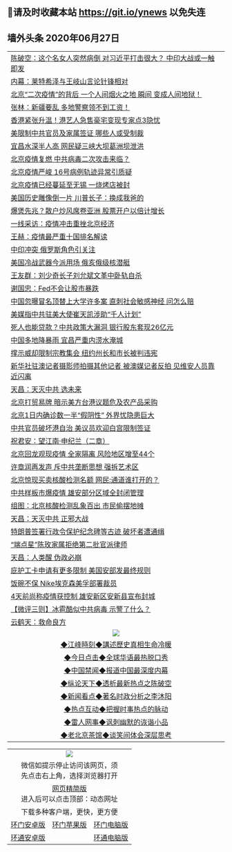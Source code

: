 ## 📩请及时收藏本站 https://git.io/ynews 以免失连</a>
## 墙外头条 2020年06月27日</a>

 <table>
<tr><td colspan="2" align="left"><a href="https://qeb.xfthy.casa/?name=c1190829&key=xcyufvbtjvhwwrpc&from=gy2">陈破空：这个名女人突然病倒 对习近平打击很大？ 中印大战或一触即发</a></td></tr>
<tr><td colspan="2" align="left"><a href="https://qeb.xfthy.casa/?name=c1190816&key=xcyufvbtjvhwwrpc&from=gy2">内幕：莱特希泽与王岐山言论针锋相对</a></td></tr>
<tr><td colspan="2" align="left"><a href="https://qeb.xfthy.casa/?name=c1190812&key=xcyufvbtjvhwwrpc&from=gy2">北京“二次疫情”的背后 一个人间烟火之地 瞬间 变成人间地狱！</a></td></tr>
<tr><td colspan="2" align="left"><a href="https://qeb.xfthy.casa/?name=c1190826&key=xcyufvbtjvhwwrpc&from=gy2">张林：新疆要乱 多地警察领不到工资！</a></td></tr>
<tr><td colspan="2" align="left"><a href="https://qeb.xfthy.casa/?name=c1190822&key=xcyufvbtjvhwwrpc&from=gy2">香港紧张升温！港艺人急售豪宅变现专家点3隐忧</a></td></tr>
<tr><td colspan="2" align="left"><a href="https://qeb.xfthy.casa/?name=c1190793&key=xcyufvbtjvhwwrpc&from=gy2">美限制中共官员及家属签证 哪些人或受制裁</a></td></tr>
<tr><td colspan="2" align="left"><a href="https://qeb.xfthy.casa/?name=c1190806&key=xcyufvbtjvhwwrpc&from=gy2">宜昌水深半人高 网民疑三峡大坝葛洲坝泄洪</a></td></tr>
<tr><td colspan="2" align="left"><a href="https://qeb.xfthy.casa/?name=c1190795&key=xcyufvbtjvhwwrpc&from=gy2">北京疫情复燃 中共病毒二次攻击来临？</a></td></tr>
<tr><td colspan="2" align="left"><a href="https://qeb.xfthy.casa/?name=c1190836&key=xcyufvbtjvhwwrpc&from=gy2">北京疫情严峻 16号病例轨迹异常引质疑</a></td></tr>
<tr><td colspan="2" align="left"><a href="https://qeb.xfthy.casa/?name=c1190823&key=xcyufvbtjvhwwrpc&from=gy2">北京疫情已经蔓延至无锡 一烧烤店被封</a></td></tr>
<tr><td colspan="2" align="left"><a href="https://qeb.xfthy.casa/?name=c1190814&key=xcyufvbtjvhwwrpc&from=gy2">美国历史雕像倒一片 川普长子：换成我爸的</a></td></tr>
<tr><td colspan="2" align="left"><a href="https://qeb.xfthy.casa/?name=c1190800&key=xcyufvbtjvhwwrpc&from=gy2">爆煲先兆？散户炒风席卷亚洲 股票开户以倍计增长</a></td></tr>
<tr><td colspan="2" align="left"><a href="https://qeb.xfthy.casa/?name=c1190815&key=xcyufvbtjvhwwrpc&from=gy2">一线采访：疫情冲击重挫北京经济</a></td></tr>
<tr><td colspan="2" align="left"><a href="https://qeb.xfthy.casa/?name=c1190827&key=xcyufvbtjvhwwrpc&from=gy2">王赫：疫情最严重十国排名解读</a></td></tr>
<tr><td colspan="2" align="left"><a href="https://qeb.xfthy.casa/?name=c1190788&key=xcyufvbtjvhwwrpc&from=gy2">中印冲突 俄罗斯角色引关注</a></td></tr>
<tr><td colspan="2" align="left"><a href="https://qeb.xfthy.casa/?name=c1190824&key=xcyufvbtjvhwwrpc&from=gy2">美国冷战武器今派用场 俄亥俄级核潜艇</a></td></tr>
<tr><td colspan="2" align="left"><a href="https://qeb.xfthy.casa/?name=c1190820&key=xcyufvbtjvhwwrpc&from=gy2">王友群：刘少奇长子刘允斌文革中卧轨自杀</a></td></tr>
<tr><td colspan="2" align="left"><a href="https://qeb.xfthy.casa/?name=c1190813&key=xcyufvbtjvhwwrpc&from=gy2">谢国忠：Fed不会让股市暴跌</a></td></tr>
<tr><td colspan="2" align="left"><a href="https://qeb.xfthy.casa/?name=c1190798&key=xcyufvbtjvhwwrpc&from=gy2">中国忽曝冒名顶替上大学许多案 直刺社会敏感神经 问怎么赔</a></td></tr>
<tr><td colspan="2" align="left"><a href="https://qeb.xfthy.casa/?name=c1190797&key=xcyufvbtjvhwwrpc&from=gy2">美媒指中共驻美大使崔天凯涉助“千人计划”</a></td></tr>
<tr><td colspan="2" align="left"><a href="https://qeb.xfthy.casa/?name=c1190821&key=xcyufvbtjvhwwrpc&from=gy2">死人也能贷款？中共政策大漏洞 银行股东套现26亿元</a></td></tr>
<tr><td colspan="2" align="left"><a href="https://qeb.xfthy.casa/?name=c1190765&key=xcyufvbtjvhwwrpc&from=gy2">中国多地降暴雨  宜昌严重内涝水淹城</a></td></tr>
<tr><td colspan="2" align="left"><a href="https://qeb.xfthy.casa/?name=c1190818&key=xcyufvbtjvhwwrpc&from=gy2">撑示威却限制宗教集会 纽约州长和市长被判违宪</a></td></tr>
<tr><td colspan="2" align="left"><a href="https://qeb.xfthy.casa/?name=c1190796&key=xcyufvbtjvhwwrpc&from=gy2">新华社驻澳记者摄影师拍摄其他记者 被澳媒记者反拍 见维安人员靠近闪离</a></td></tr>
<tr><td colspan="2" align="left"><a href="https://qeb.xfthy.casa/?name=c1190809&key=xcyufvbtjvhwwrpc&from=gy2">天昌：天灭中共 选未来</a></td></tr>
<tr><td colspan="2" align="left"><a href="https://qeb.xfthy.casa/?name=c1190802&key=xcyufvbtjvhwwrpc&from=gy2">北京打贸易牌 暗示美方台港议题危及农产品采购</a></td></tr>
<tr><td colspan="2" align="left"><a href="https://qeb.xfthy.casa/?name=c1190828&key=xcyufvbtjvhwwrpc&from=gy2">北京1日内确诊数一半“假阴性” 外界忧隐患巨大</a></td></tr>
<tr><td colspan="2" align="left"><a href="https://qeb.xfthy.casa/?name=c1190808&key=xcyufvbtjvhwwrpc&from=gy2">中共官员破坏港自治 美议员欢迎白宫限制签证</a></td></tr>
<tr><td colspan="2" align="left"><a href="https://qeb.xfthy.casa/?name=c1190835&key=xcyufvbtjvhwwrpc&from=gy2">祝君安：望江南·申纪兰（二章）</a></td></tr>
<tr><td colspan="2" align="left"><a href="https://qeb.xfthy.casa/?name=c1190792&key=xcyufvbtjvhwwrpc&from=gy2">北京回龙观现疫情 全家隔离 风险地区增至44个</a></td></tr>
<tr><td colspan="2" align="left"><a href="https://qeb.xfthy.casa/?name=c1190807&key=xcyufvbtjvhwwrpc&from=gy2">许章润再发声 斥中共垄断思想 强拆艺术区</a></td></tr>
<tr><td colspan="2" align="left"><a href="https://qeb.xfthy.casa/?name=c1190825&key=xcyufvbtjvhwwrpc&from=gy2">北京惊现买卖核酸检测名额 网民:通道谁打开的？</a></td></tr>
<tr><td colspan="2" align="left"><a href="https://qeb.xfthy.casa/?name=c1190833&key=xcyufvbtjvhwwrpc&from=gy2">中共样板市爆疫情 雄安部分区域全封闭管理</a></td></tr>
<tr><td colspan="2" align="left"><a href="https://qeb.xfthy.casa/?name=c1190832&key=xcyufvbtjvhwwrpc&from=gy2">组图：北京核酸检测乱象百出 市民偷摆地摊</a></td></tr>
<tr><td colspan="2" align="left"><a href="https://qeb.xfthy.casa/?name=c1190810&key=xcyufvbtjvhwwrpc&from=gy2">天昌：天灭中共 正邪大战</a></td></tr>
<tr><td colspan="2" align="left"><a href="https://qeb.xfthy.casa/?name=c1190789&key=xcyufvbtjvhwwrpc&from=gy2">特朗普签署行政令保护纪念碑等古迹 破坏者遭通缉</a></td></tr>
<tr><td colspan="2" align="left"><a href="https://qeb.xfthy.casa/?name=c1190819&key=xcyufvbtjvhwwrpc&from=gy2">“端点星”陈玫家属拒绝第二批官派律师</a></td></tr>
<tr><td colspan="2" align="left"><a href="https://qeb.xfthy.casa/?name=c1190811&key=xcyufvbtjvhwwrpc&from=gy2">天昌：人类醒 伪政必崩</a></td></tr>
<tr><td colspan="2" align="left"><a href="https://qeb.xfthy.casa/?name=c1190817&key=xcyufvbtjvhwwrpc&from=gy2">庇护工卡申请有更多限制 美国安部发最终规则</a></td></tr>
<tr><td colspan="2" align="left"><a href="https://qeb.xfthy.casa/?name=c1190799&key=xcyufvbtjvhwwrpc&from=gy2">饭碗不保 Nike埃克森美孚部署裁员</a></td></tr>
<tr><td colspan="2" align="left"><a href="https://qeb.xfthy.casa/?name=c1190840&key=xcyufvbtjvhwwrpc&from=gy2">4天前尚称疫情获控制 雄安新区安新县宣布封城</a></td></tr>
<tr><td colspan="2" align="left"><a href="https://qeb.xfthy.casa/?name=c1190843&key=xcyufvbtjvhwwrpc&from=gy2">【微评三则】冰雹酷似中共病毒 示警了什么？</a></td></tr>
<tr><td colspan="2" align="left"><a href="https://qeb.xfthy.casa/?name=c1190834&key=xcyufvbtjvhwwrpc&from=gy2">云鹤天：救命良方</a></td></tr>


 <tr>
   <td colspan="2" align=center><img src="https://cdn.jsdelivr.net/gh/gyoupiodf/im1/jf-1.jpg"></td>
  </tr>
   <tr>
   <td colspan="2" align=center> 
<a href="https://xdihm.casa/oo.aspx?name=c922850&key=sdxhftoyfkhpuaxy&from=gy2&tag=9877">◆江峰時刻◆講述歷史真相生命冷暖</a><br/>
    </td>
  </tr>
   <tr>
   <td colspan="2" align=center> 
<a href="https://xdihm.casa/oo.aspx?name=c816850&key=sdxhftoyfkhpuaxy&from=gy2&tag=9877">◆今日点击◆全球华语最热脱口秀</a><br/>
    </td>
  </tr>
  <tr>
  <td colspan="2" align=center>
<a href="https://xdihm.casa/oo.aspx?name=c816860&key=sdxhftoyfkhpuaxy&from=gy2&tag=99733110">◆中国禁闻◆报道中国最深度内幕</a><br/>
   </tr>
  <tr>
     <td colspan="2" align=center>
<a href="https://xdihm.casa/oo.aspx?name=c816855&key=sdxhftoyfkhpuaxy&from=gy2&tag=997110">◆纵论天下◆透析最新热点之陈破空</a><br/>
   </tr>
   <tr>
      <td colspan="2" align=center>
<a href="https://xdihm.casa/oo.aspx?name=c838308&key=sdxhftoyfkhpuaxy&from=gy2&tag=9973110">◆新闻看点◆著名时政分析之李沐阳</a><br/>
   </tr>
   <tr>
     <td colspan="2" align=center>
<a href="https://xdihm.casa/oo.aspx?name=c816852&key=sdxhftoyfkhpuaxy&from=gy2&tag=9733110">◆热点互动◆把握时事热点的脉动</a><br/>
   </tr>
   <tr>
      <td colspan="2" align=center>
<a href="https://xdihm.casa/oo.aspx?name=c816694&key=sdxhftoyfkhpuaxy&from=gy2&tag=93310">◆雷人网事◆讽刺幽默的诙谐小品</a><br/>
   </tr>
   <tr>
    <td colspan="2" align=center>
<a href="https://xdihm.casa/oo.aspx?name=c816650&key=sdxhftoyfkhpuaxy&from=gy2&tag=9973110">◆老北京茶馆◆谈笑间体会深层思考</a><br/>
   </tr>
</table>

<table>
  <tr>
    <td colspan="3" align="center"><img src="https://cdn.jsdelivr.net/gh/opipe/up/oGate65.jpg"/></td>
  </tr>
  <tr>
    <td colspan="3" align="center">微信如提示停止访问该网页，须<br/>先点击右上角，选择浏览器打开</td>
  <tr>
  <tr>
    <td colspan="3" align="center"><a href="https://gitcdn.xyz/cdn/otiny/up/master/show005.htm">网页精简版</a><br/>进入后可以点击顶部：动态网址</td>
  </tr>
  <tr>
    <td colspan="3" align="center">下载多种客户端，更快，更方便</td>
  <tr>
  <tr>
    <td align="center"><a href="https://cdn.jsdelivr.net/gh/opipe/up/oGatea.apk">环门安卓版</a></td>
    <td align="center"><a href="https://x.co/odisk">环门苹果版</a></td>
    <td align="center"><a href="https://cdn.jsdelivr.net/gh/opipe/up/oGate.zip">环门电脑版</a></td>
  </tr>
  <tr>
    <td align="center"><a href="https://cdn.jsdelivr.net/gh/opipe/up/oPipe.apk">环通安卓版</a></td>
    <td align="center"></td>
    <td align="center"><a href="https://raw.githubusercontent.com/opipe/up/master/oPipe.zip">环通电脑版</a></td>
  </tr>
  
</table>
